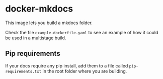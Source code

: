 # docker-mkdocs

This image lets you build a mkdocs folder. 

Check the file `example-dockerfile.yaml` to see an example of how it could be used in a multistage build.

## Pip requirements

If your docs require any pip install, add them to a file called `pip-requirements.txt` in the root folder where you are building.
